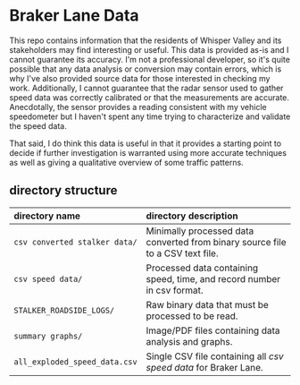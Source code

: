 # Braker Lane Data

This repo contains information that the residents of Whisper Valley and its stakeholders may find interesting or useful. This data is provided as-is and I cannot guarantee its accuracy. I'm not a professional developer, so it's quite possible that any data analysis or conversion may contain errors, which is why I've also provided source data for those interested in checking my work. Additionally, I cannot guarantee that the radar sensor used to gather speed data was correctly calibrated or that the measurements are accurate. Anecdotally, the sensor provides a reading consistent with my vehicle speedometer but I haven't spent any time trying to characterize and validate the speed data.

That said, I do think this data is useful in that it provides a starting point to decide if further investigation is warranted using more accurate techniques as well as giving a qualitative overview of some traffic patterns.

## directory structure

| directory name | directory description |
| :------------- | :-------------------- |
| `csv converted stalker data/` | Minimally processed data converted from binary source file to a CSV text file. |
| `csv speed data/` | Processed data containing speed, time, and record number in csv format. |
| `STALKER_ROADSIDE_LOGS/` | Raw binary data that must be processed to be read. |
| `summary graphs/` | Image/PDF files containing data analysis and graphs. |
| `all_exploded_speed_data.csv` | Single CSV file containing all _csv speed data_ for Braker Lane. |
